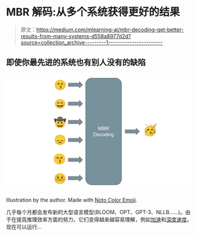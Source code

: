 # MBR 解码:从多个系统获得更好的结果

> 原文：<https://medium.com/mlearning-ai/mbr-decoding-get-better-results-from-many-systems-d558a8977d2d?source=collection_archive---------1----------------------->

## 即使你最先进的系统也有别人没有的缺陷

![](img/613d6a2ff1f83901a4529ddbe877dedf.png)

Illustration by the author. Made with [Noto Color Emoji](https://fonts.google.com/noto/specimen/Noto+Color+Emoji/about).

几乎每个月都会发布新的大型语言模型(BLOOM、OPT、GPT-3、NLLB……)。由于在提高推理效率方面的努力，它们变得越来越容易理解，例如[加速](https://huggingface.co/docs/accelerate/index)和[深度速度](https://www.deepspeed.ai/)。现在可以运行…